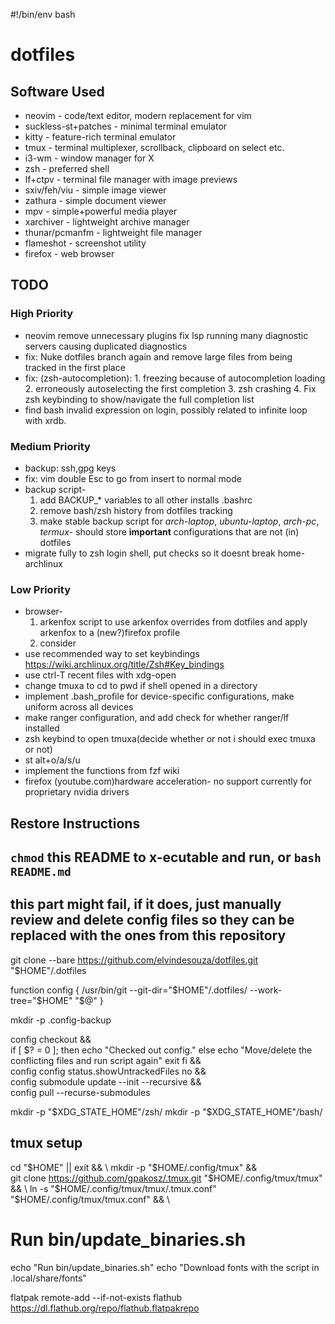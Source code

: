 #!/bin/env bash

# dotfiles

## Software Used
- neovim - code/text editor, modern replacement for vim
- suckless-st+patches - minimal terminal emulator
- kitty - feature-rich terminal emulator
- tmux - terminal multiplexer, scrollback, clipboard on select etc. 
- i3-wm - window manager for X
- zsh - preferred shell
- lf+ctpv - terminal file manager with image previews
- sxiv/feh/viu - simple image viewer
- zathura - simple document viewer
- mpv - simple+powerful media player
- xarchiver - lightweight archive manager
- thunar/pcmanfm - lightweight file manager
- flameshot - screenshot utility
- firefox - web browser

## TODO
### High Priority
- neovim
    remove unnecessary plugins
    fix lsp running many diagnostic servers causing duplicated diagnostics
- fix: Nuke dotfiles branch again and remove large files from being tracked in the first place
- fix: (zsh-autocompletion):
        1. freezing because of autocompletion loading
        2. erroneously autoselecting the first completion
        3. zsh crashing
        4. Fix zsh keybinding to show/navigate the full completion list
- find bash invalid expression on login, possibly related to infinite loop with xrdb. 

### Medium Priority
- backup: ssh,gpg keys
- fix: vim double Esc to go from insert to normal mode
- backup script- 
    1. add BACKUP_* variables to all other installs .bashrc
    2. remove bash/zsh history from dotfiles tracking
    3. make stable backup script for *arch-laptop*, *ubuntu-laptop*, *arch-pc*, *termux*- should store **important** configurations that are not (in) dotfiles
- migrate fully to zsh login shell, put checks so it doesnt break home-archlinux
    
### Low Priority
- browser-
    1. arkenfox script to use arkenfox overrides from dotfiles and apply arkenfox to a (new?)firefox profile
    2. consider 
- use recommended way to set keybindings https://wiki.archlinux.org/title/Zsh#Key_bindings
- use ctrl-T recent files with xdg-open 
- change tmuxa to cd to pwd if shell opened in a directory
- implement .bash_profile for device-specific configurations, make uniform across all devices
- make ranger configuration, and add check for whether ranger/lf installed
- zsh keybind to open tmuxa(decide whether or not i should exec tmuxa or not)
- st alt+o/a/s/u 
- implement the functions from fzf wiki
- firefox (youtube.com)hardware acceleration- no support currently for proprietary nvidia drivers


## Restore Instructions

## `chmod` this README to x-ecutable and run, or `bash README.md`

## this part might fail, if it does, just manually review and delete config files so they can be replaced with the ones from this repository

git clone --bare https://github.com/elvindesouza/dotfiles.git "$HOME"/.dotfiles

function config {
	/usr/bin/git --git-dir="$HOME"/.dotfiles/ --work-tree="$HOME" "$@"
}

mkdir -p .config-backup

config checkout && \
if [ $? = 0 ]; then
    echo "Checked out config."
else
    echo "Move/delete the conflicting files and run script again"
    exit
fi && \
config config status.showUntrackedFiles no && \
config submodule update --init --recursive && \
config pull --recurse-submodules

mkdir -p "$XDG_STATE_HOME"/zsh/
mkdir -p "$XDG_STATE_HOME"/bash/

## tmux setup
cd "$HOME" || exit && \
mkdir -p "$HOME/.config/tmux" && \
git clone https://github.com/gpakosz/.tmux.git "$HOME/.config/tmux/tmux" && \
ln -s "$HOME/.config/tmux/tmux/.tmux.conf" "$HOME/.config/tmux/tmux.conf" && \


# Run bin/update_binaries.sh
echo "Run bin/update_binaries.sh"
echo "Download fonts with the script in .local/share/fonts"

flatpak remote-add --if-not-exists flathub https://dl.flathub.org/repo/flathub.flatpakrepo


